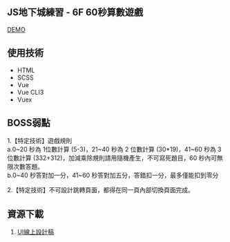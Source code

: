 ## JS地下城練習 - 6F 60秒算數遊戲

[DEMO](https://dylan237.github.io/JS_6F_60secGame/#/)  

## 使用技術
- HTML
- SCSS
- Vue
- Vue CLI3
- Vuex

## BOSS弱點

1.【特定技術】遊戲規則  
a.0~20 秒為 1位數計算 (5-3)，21~40 秒為 2 位數計算 (30*19)，41~60 秒為 3 位數計算 (332+312)，加減乘除規則請用隨機產生，不可寫死題目，60 秒內可無限次數答題。  
b.0~40 秒答對加一分，41~60 秒答對加五分，答錯扣一分，最多僅能扣到零分  

2.【特定技術】不可設計跳轉頁面，都得在同一頁內部切換頁面完成。


## 資源下載
1. [UI線上設計稿](https://xd.adobe.com/spec/778c6e57-07eb-4499-69da-779013227c65-01bd/)
